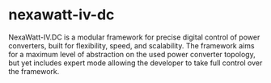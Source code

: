 # nexawatt-iv-dc
NexaWatt-IV.DC is a modular framework for precise digital control of power converters, built for flexibility, speed, and scalability. The framework aims for a maximum level of abstraction on the used power converter topology, but yet includes expert mode allowing the developer to take full control over the framework.
